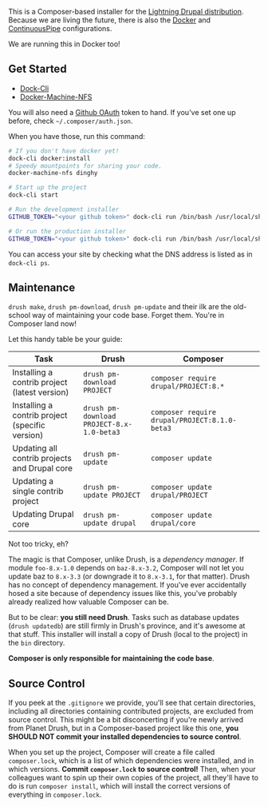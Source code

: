 This is a Composer-based installer for the [Lightning Drupal distribution](https://github.com/acquia/lightning-project). Because we are living the future, there is also the [Docker](Dockerfile) and [ContinuousPipe](https://continuouspipe.io) configurations.

We are running this in Docker too!

## Get Started

* [Dock-Cli](https://github.com/inviqa/dock-cli)
* [Docker-Machine-NFS](https://github.com/adlogix/docker-machine-nfs)

You will also need a [Github OAuth](https://github.com/settings/tokens) token to hand. If you've set one up before, check `~/.composer/auth.json`.

When you have those, run this command:
```bash
# If you don't have docker yet!
dock-cli docker:install
# Speedy mountpoints for sharing your code.
docker-machine-nfs dinghy

# Start up the project
dock-cli start

# Run the development installer
GITHUB_TOKEN="<your github token>" dock-cli run /bin/bash /usr/local/share/drupal8/development/install.sh

# Or run the production installer
GITHUB_TOKEN="<your github token>" dock-cli run /bin/bash /usr/local/share/drupal8/install.sh
```

You can access your site by checking what the DNS address is listed as in `dock-cli ps`.

## Maintenance
```drush make```, ```drush pm-download```, ```drush pm-update``` and their ilk are the old-school way of maintaining your code base. Forget them. You're in Composer land now!

Let this handy table be your guide:

| Task                                            | Drush                                         | Composer                                          |
|-------------------------------------------------|-----------------------------------------------|---------------------------------------------------|
| Installing a contrib project (latest version)   | ```drush pm-download PROJECT```               | ```composer require drupal/PROJECT:8.*```         |
| Installing a contrib project (specific version) | ```drush pm-download PROJECT-8.x-1.0-beta3``` | ```composer require drupal/PROJECT:8.1.0-beta3``` |
| Updating all contrib projects and Drupal core   | ```drush pm-update```                         | ```composer update```                             |
| Updating a single contrib project               | ```drush pm-update PROJECT```                 | ```composer update drupal/PROJECT```              |
| Updating Drupal core                            | ```drush pm-update drupal```                  | ```composer update drupal/core```                 |

Not too tricky, eh?

The magic is that Composer, unlike Drush, is a *dependency manager*. If module ```foo-8.x-1.0``` depends on ```baz-8.x-3.2```, Composer will not let you update baz to ```8.x-3.3``` (or downgrade it to ```8.x-3.1```, for that matter). Drush has no concept of dependency management. If you've ever accidentally hosed a site because of dependency issues like this, you've probably already realized how valuable Composer can be.

But to be clear: **you still need Drush**. Tasks such as database updates (```drush updatedb```) are still firmly in Drush's province, and it's awesome at that stuff. This installer will install a copy of Drush (local to the project) in the ```bin``` directory.

**Composer is only responsible for maintaining the code base**.

## Source Control
If you peek at the ```.gitignore``` we provide, you'll see that certain directories, including all directories containing contributed projects, are excluded from source control. This might be a bit disconcerting if you're newly arrived from Planet Drush, but in a Composer-based project like this one, **you SHOULD NOT commit your installed dependencies to source control**.

When you set up the project, Composer will create a file called ```composer.lock```, which is a list of which dependencies were installed, and in which versions. **Commit ```composer.lock``` to source control!** Then, when your colleagues want to spin up their own copies of the project, all they'll have to do is run ```composer install```, which will install the correct versions of everything in ```composer.lock```.
